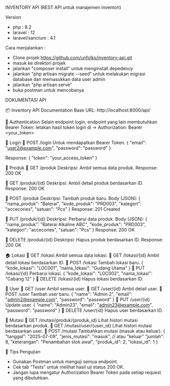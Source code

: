 INVENTORY API
(REST API untuk manajemen inventori)

Version
- php : 8.2
- laravel : 12
- laravel/sanctum : 4.1

Cara menjalankan :
- Clone projek https://github.com/unfolks/inventory-api.git
- masuk ke direktori projek
- jalankan "composer install" untuk menginstall depedency
- jalankan "php artisan migrate --seed" untuk melakukan migrasi database dan memasukkan data user admin
- jalankan "php artisan serve"
- buka postman untuk mencobanya

DOKUMENTASI API

📦 Inventory API Documentation
Base URL: http://localhost:8000/api/
 
🔐 Authentication
Selain endpoint login, endpoint yang lain membutuhkan Bearer Token:
letakan hasil token login di -> Authorization: Bearer <your_token>

🔑 Login
🔹 POST /login
Untuk mendapatkan Bearer Token.	
{
    "email": "user2@example.com",
    "password": "password"
}

Response:
{
    "token": "your_access_token"
}

🛒 Produk
🔹 GET /produk
Deskripsi: Ambil semua data produk.
Response: 200 OK
 
🔹 GET /produk/{id}
Deskripsi: Ambil detail produk berdasarkan ID.
Response: 200 OK
 
🔹 POST /produk
Deskripsi: Tambah produk baru.
Body (JSON):
{
  "nama_produk": "Baterai",
  "kode_produk": "PRD003",
  "kategori": "accecories",
  "satuan": "Pcs"
}
Response: 201 Created
 
🔹 PUT /produk/{id}
Deskripsi: Perbarui data produk.
Body (JSON):
{
  "nama_produk": "Baterai Alkaline ABC",
  "kode_produk": "PRD003",
  "kategori": "accecories",
  "satuan": "Pcs"
}
Response: 200 OK
 
🔹 DELETE /produk/{id}
Deskripsi: Hapus produk berdasarkan ID.
Response: 200 OK
 
🏠 Lokasi
🔹 GET /lokasi
Ambil semua data lokasi.
🔹 GET /lokasi/{id}
Ambil detail lokasi berdasarkan ID.
🔹 POST /lokasi
Tambah lokasi baru.
{
  "kode_lokasi": "LOC001",
  "nama_lokasi": "Gudang Utama"
}
🔹 PUT /lokasi/{id}
Perbarui lokasi.
{
  "kode_lokasi": "LOC002",
  "nama_lokasi": "Cabang 12"
}
🔹 DELETE /lokasi/{id}
Hapus lokasi berdasarkan ID.
 
👤 User
🔹 GET /user
Ambil semua user.
🔹 GET /user/{id}
Ambil detail user.
🔹 POST /user
Tambah user baru.
{
  "name": "Admin 2",
  "email": "admin2@example.com",
  "password": "password"
}
🔹 PUT /user/{id}
Update user.
{
  "name": "Admin23",
  "email": "admin23@example.com",
  "password": "password"
}
🔹 DELETE /user/{id}
Hapus user berdasarkan ID.
 
🔄 Mutasi
🔹 GET /mutasi/produk/{produk_id}
Lihat histori mutasi berdasarkan produk.
🔹 GET /mutasi/user/{user_id}
Lihat histori mutasi berdasarkan user.
🔹 POST /mutasi
Tambahkan mutasi (masuk atau keluar).
{
  "tanggal": "2025-07-09",
  "jenis_mutasi": "masuk", // atau "keluar"
  "jumlah": 8,
  "keterangan": "Penambahan stok awal",
  "produk_id": 2,
  "lokasi_id": 1
}
 
🧪 Tips Pengujian
- Gunakan Postman untuk menguji semua endpoint.
- Cek tab “Tests” untuk melihat hasil uji status 200 OK.
- Jangan lupa mengatur Authorization Bearer Token pada setiap request yang dibutuhkan.
